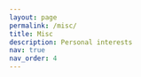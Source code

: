 ```yaml
---
layout: page
permalink: /misc/
title: Misc
description: Personal interests
nav: true
nav_order: 4
---
```


